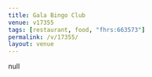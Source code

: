 ```yaml
---
title: Gala Bingo Club
venue: v17355
tags: [restaurant, food, "fhrs:663573"]
permalink: /v/17355/
layout: venue
---
```

null